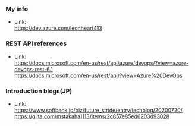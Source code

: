 ### My info
- Link:<br>
https://dev.azure.com/leonheart413 

### REST API references
- Link:<br>
https://docs.microsoft.com/en-us/rest/api/azure/devops/?view=azure-devops-rest-6.1<br>
https://docs.microsoft.com/en-us/rest/api/?view=Azure%20DevOps

### Introduction blogs(JP)
- Link:<br>
https://www.softbank.jp/biz/future_stride/entry/techblog/20200720/<br>
https://qiita.com/mstakaha1113/items/2c857e85ed6203d93028
